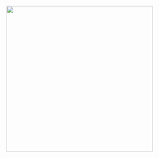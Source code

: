 <a href="https://discord.com/users/zavents"><img src="https://cdn.discordapp.com/attachments/906608326274609152/1266767823032553627/discord.png?ex=66a658f8&is=66a50778&hm=818bc3e109e52cac6c2dd8002d75cc9c6c21d4643ae7765732d68e689a11e2b0&" align="right" width="390"></a>
  
